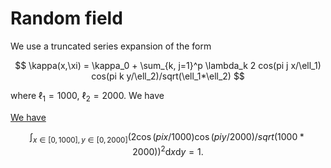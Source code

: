 # Random field

We use a truncated series expansion of the form

$$
  \kappa(x,\xi) = \kappa_0 + \sum_{k, j=1}^p  \lambda_k 2 cos(pi j x/\ell_1) cos(pi k y/\ell_2)/sqrt(\ell_1*\ell_2)
$$

where $\ell_1 = 1000$, $\ell_2 = 2000$. We have

[We have](https://www.wolframalpha.com/input?i=integrate+%282+cos%28pi+x%2F1000%29+cos%28pi+y%2F2000%29%2Fsqrt%281000*2000%29%29%5E2+for+x%3D0..1000+and+y%3D0..2000)

$$
  \int_{x\in [0,1000], y \in [0,2000]} (2 \cos(pi x/1000) \cos(pi y/2000)/sqrt(1000*2000))^2 \mathrm{d}x \mathrm{d}y = 1.
$$




